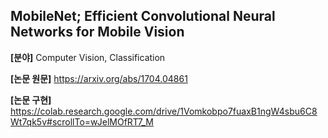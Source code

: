 ## MobileNet; Efficient Convolutional Neural Networks for Mobile Vision

**[분야]** Computer Vision, Classification

**[논문 원문]** https://arxiv.org/abs/1704.04861

**[논문 구현]** https://colab.research.google.com/drive/1Vomkobpo7fuaxB1ngW4sbu6C8Wt7qk5v#scrollTo=wJelMOfRT7_M
